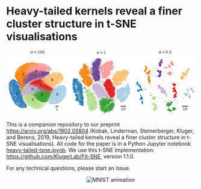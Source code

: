 # Heavy-tailed kernels reveal a finer cluster structure in t-SNE visualisations

![MNIST t-SNE with different degrees of freedom](heavy-tailed-tsne-mnist.png)

This is a companion repository to our preprint https://arxiv.org/abs/1902.05804 (Kobak, Linderman, Steinerberger, Kluger, and Berens, 2019, Heavy-tailed kernels reveal a finer cluster structure in t-SNE visualisations). All code for the paper is in a Python Jupyter notebook [heavy-tailed-tsne.ipynb](https://github.com/dkobak/finer-tsne/blob/master/heavy-tailed-tsne.ipynb). We use this t-SNE implementation: https://github.com/KlugerLab/FIt-SNE, version 1.1.0.

For any technical questions, please start an Issue.

&nbsp;&nbsp;&nbsp;&nbsp;&nbsp;&nbsp;&nbsp;&nbsp;&nbsp;&nbsp;&nbsp;&nbsp;&nbsp;&nbsp;&nbsp;&nbsp;&nbsp;&nbsp;&nbsp;&nbsp;&nbsp;&nbsp;&nbsp;&nbsp;&nbsp;&nbsp;&nbsp;&nbsp;&nbsp;&nbsp;&nbsp;&nbsp;&nbsp;&nbsp;&nbsp;&nbsp;&nbsp;&nbsp;&nbsp;&nbsp;&nbsp;&nbsp;&nbsp;&nbsp;&nbsp;&nbsp;&nbsp;&nbsp;&nbsp;&nbsp;&nbsp;&nbsp;&nbsp;&nbsp;![MNIST animation](animations/mnist.gif)
